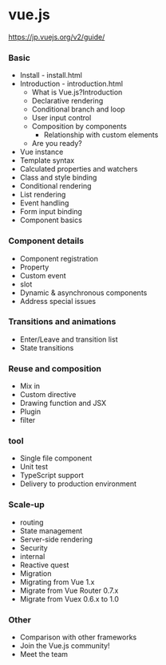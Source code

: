 # vue.js

https://jp.vuejs.org/v2/guide/




### Basic

- Install - install.html 
- Introduction - introduction.html
  - What is Vue.js?Introduction
  - Declarative rendering
  - Conditional branch and loop
  - User input control
  - Composition by components
    - Relationship with custom elements
  - Are you ready?
- Vue instance
- Template syntax
- Calculated properties and watchers
- Class and style binding
- Conditional rendering
- List rendering
- Event handling
- Form input binding
- Component basics

### Component details

- Component registration
- Property
- Custom event
- slot
- Dynamic & asynchronous components
- Address special issues

  


### Transitions and animations

- Enter/Leave and transition list
- State transitions

### Reuse and composition
- Mix in
- Custom directive
- Drawing function and JSX
- Plugin
- filter

### tool
- Single file component
- Unit test
- TypeScript support
- Delivery to production environment

### Scale-up
- routing
- State management
- Server-side rendering
- Security
- internal
- Reactive quest
- Migration
- Migrating from Vue 1.x
- Migrate from Vue Router 0.7.x
- Migrate from Vuex 0.6.x to 1.0

### Other
- Comparison with other frameworks
- Join the Vue.js community!
- Meet the team